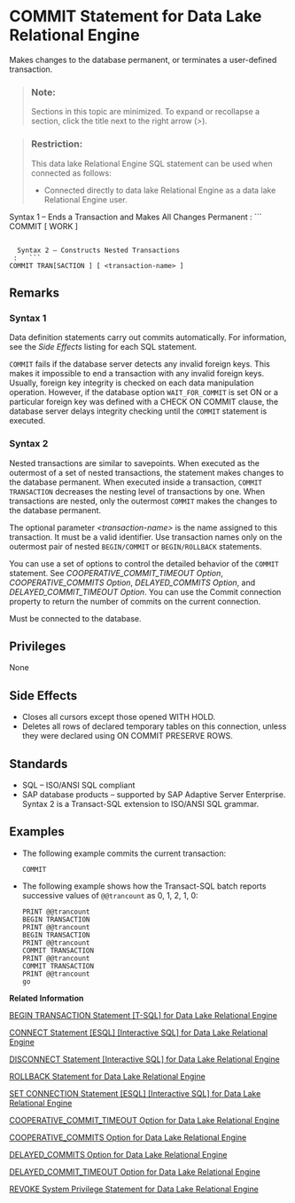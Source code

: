 <!-- loioa615db7b84f21015b755e11e289ef47c -->

# COMMIT Statement for Data Lake Relational Engine

Makes changes to the database permanent, or terminates a user-defined transaction.



> ### Note:  
> Sections in this topic are minimized. To expand or recollapse a section, click the title next to the right arrow \(*\>*\).



> ### Restriction:  
> This data lake Relational Engine SQL statement can be used when connected as follows:
> 
> -   Connected directly to data lake Relational Engine as a data lake Relational Engine user.



 Syntax 1 – Ends a Transaction and Makes All Changes Permanent
 :   ```
COMMIT [ WORK ]
```

  Syntax 2 – Constructs Nested Transactions
 :   ```
COMMIT TRAN[SACTION ] [ <transaction-name> ]
```

 

<a name="loioa615db7b84f21015b755e11e289ef47c__IQ_Usage"/>

## Remarks



### Syntax 1

Data definition statements carry out commits automatically. For information, see the *Side Effects* listing for each SQL statement.

`COMMIT` fails if the database server detects any invalid foreign keys. This makes it impossible to end a transaction with any invalid foreign keys. Usually, foreign key integrity is checked on each data manipulation operation. However, if the database option `WAIT_FOR_COMMIT` is set ON or a particular foreign key was defined with a CHECK ON COMMIT clause, the database server delays integrity checking until the `COMMIT` statement is executed.



### Syntax 2

Nested transactions are similar to savepoints. When executed as the outermost of a set of nested transactions, the statement makes changes to the database permanent. When executed inside a transaction, `COMMIT TRANSACTION` decreases the nesting level of transactions by one. When transactions are nested, only the outermost `COMMIT` makes the changes to the database permanent.

The optional parameter *<transaction-name\>* is the name assigned to this transaction. It must be a valid identifier. Use transaction names only on the outermost pair of nested `BEGIN/COMMIT` or `BEGIN/ROLLBACK` statements.

You can use a set of options to control the detailed behavior of the `COMMIT` statement. See *COOPERATIVE\_COMMIT\_TIMEOUT Option*, *COOPERATIVE\_COMMITS Option*, *DELAYED\_COMMITS Option*, and *DELAYED\_COMMIT\_TIMEOUT Option*. You can use the Commit connection property to return the number of commits on the current connection.

Must be connected to the database.



<a name="loioa615db7b84f21015b755e11e289ef47c__IQ_Permissions"/>

## Privileges

None



<a name="loioa615db7b84f21015b755e11e289ef47c__IQ_Side_Effects"/>

## Side Effects

-   Closes all cursors except those opened WITH HOLD.
-   Deletes all rows of declared temporary tables on this connection, unless they were declared using ON COMMIT PRESERVE ROWS.



<a name="loioa615db7b84f21015b755e11e289ef47c__IQ_Standards"/>

## Standards

-   SQL – ISO/ANSI SQL compliant
-   SAP database products – supported by SAP Adaptive Server Enterprise. Syntax 2 is a Transact-SQL extension to ISO/ANSI SQL grammar.



<a name="loioa615db7b84f21015b755e11e289ef47c__IQ_Examples"/>

## Examples

-   The following example commits the current transaction:

    ```
    COMMIT
    ```

-   The following example shows how the Transact-SQL batch reports successive values of `@@trancount` as 0, 1, 2, 1, 0:

    ```
    PRINT @@trancount
    BEGIN TRANSACTION
    PRINT @@trancount
    BEGIN TRANSACTION
    PRINT @@trancount
    COMMIT TRANSACTION
    PRINT @@trancount
    COMMIT TRANSACTION
    PRINT @@trancount
    go
    ```


**Related Information**  


[BEGIN TRANSACTION Statement \[T-SQL\] for Data Lake Relational Engine](begin-transaction-statement-t-sql-for-data-lake-relational-engine-a61490f.md "Use this statement to begin a user-defined transaction.")

[CONNECT Statement \[ESQL\] \[Interactive SQL\] for Data Lake Relational Engine](connect-statement-esql-interactive-sql-for-data-lake-relational-engine-a6164a2.md "Establishes a connection to the database identified by database-name running on the server identified by engine-name.")

[DISCONNECT Statement \[Interactive SQL\] for Data Lake Relational Engine](disconnect-statement-interactive-sql-for-data-lake-relational-engine-a61bf2a.md "Drops a connection with the database.")

[ROLLBACK Statement for Data Lake Relational Engine](rollback-statement-for-data-lake-relational-engine-a623fa5.md "Undoes any changes made since the last COMMIT or ROLLBACK.")

[SET CONNECTION Statement \[ESQL\] \[Interactive SQL\] for Data Lake Relational Engine](set-connection-statement-esql-interactive-sql-for-data-lake-relational-engine-a6257ba.md "Changes the active database connection.")

[COOPERATIVE\_COMMIT\_TIMEOUT Option for Data Lake Relational Engine](../090-database-options/cooperative-commit-timeout-option-for-data-lake-relational-engine-a631963.md "Governs when a COMMIT entry in the transaction log is written to disk.")

[COOPERATIVE\_COMMITS Option for Data Lake Relational Engine](../090-database-options/cooperative-commits-option-for-data-lake-relational-engine-a631c5c.md "Controls when commits are written to disk.")

[DELAYED\_COMMITS Option for Data Lake Relational Engine](../090-database-options/delayed-commits-option-for-data-lake-relational-engine-a634f55.md "Determines when the server returns control to an application following a COMMIT.")

[DELAYED\_COMMIT\_TIMEOUT Option for Data Lake Relational Engine](../090-database-options/delayed-commit-timeout-option-for-data-lake-relational-engine-a634c64.md "Determines when the server returns control to an application following a COMMIT.")

[REVOKE System Privilege Statement for Data Lake Relational Engine](revoke-system-privilege-statement-for-data-lake-relational-engine-a3eadda.md "Removes specific system privileges from specific users and the right to administer the privilege.")

